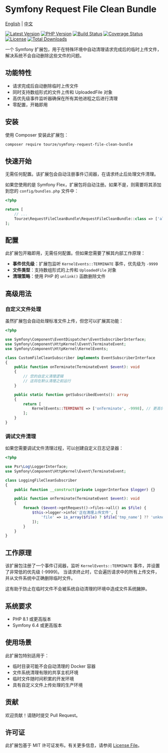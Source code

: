 # Symfony Request File Clean Bundle

[English](README.md) | [中文](README.zh-CN.md)

[![Latest Version](https://img.shields.io/packagist/v/tourze/symfony-request-file-clean-bundle.svg?style=flat-square)](https://packagist.org/packages/tourze/symfony-request-file-clean-bundle)
[![PHP Version](https://img.shields.io/packagist/php-v/tourze/symfony-request-file-clean-bundle.svg?style=flat-square)](https://packagist.org/packages/tourze/symfony-request-file-clean-bundle)
[![Build Status](https://img.shields.io/github/actions/workflow/status/tourze/php-monorepo/ci.yml?branch=master&style=flat-square)](https://github.com/tourze/php-monorepo/actions)
[![Coverage Status](https://img.shields.io/codecov/c/github/tourze/php-monorepo?style=flat-square)](https://codecov.io/gh/tourze/php-monorepo)
[![License](https://img.shields.io/github/license/tourze/symfony-request-file-clean-bundle.svg?style=flat-square)](https://packagist.org/packages/tourze/symfony-request-file-clean-bundle)
[![Total Downloads](https://img.shields.io/packagist/dt/tourze/symfony-request-file-clean-bundle.svg?style=flat-square)](https://packagist.org/packages/tourze/symfony-request-file-clean-bundle)

一个 Symfony 扩展包，用于在特殊环境中自动清理请求完成后的临时上传文件，解决系统不会自动删除这些文件的问题。

## 功能特性

- 请求完成后自动删除临时上传文件
- 同时支持数组形式的文件上传和 UploadedFile 对象
- 高优先级事件监听器确保在所有其他进程之后进行清理
- 零配置，开箱即用

## 安装

使用 Composer 安装此扩展包：

```bash
composer require tourze/symfony-request-file-clean-bundle
```

## 快速开始

无需任何配置。该扩展包会自动注册事件订阅器，在请求终止后处理文件清理。

如果您使用的是 Symfony Flex，扩展包将自动注册。如果不是，则需要将其添加到您的 `config/bundles.php` 文件中：

```php
<?php

return [
    // ...
    Tourze\RequestFileCleanBundle\RequestFileCleanBundle::class => ['all' => true],
];
```

## 配置

此扩展包开箱即用，无需任何配置。但如果您需要了解其内部工作原理：

- **事件优先级**：扩展包监听 `KernelEvents::TERMINATE` 事件，优先级为 `-9999`
- **文件类型**：支持数组形式的上传和 `UploadedFile` 对象
- **清理策略**：使用 PHP 的 `unlink()` 函数删除文件

## 高级用法

### 自定义文件处理

虽然扩展包会自动处理标准文件上传，但您可以扩展其功能：

```php
<?php

use Symfony\Component\EventDispatcher\EventSubscriberInterface;
use Symfony\Component\HttpKernel\Event\TerminateEvent;
use Symfony\Component\HttpKernel\KernelEvents;

class CustomFileCleanSubscriber implements EventSubscriberInterface
{
    public function onTerminate(TerminateEvent $event): void
    {
        // 您的自定义清理逻辑
        // 这将在默认清理之前运行
    }

    public static function getSubscribedEvents(): array
    {
        return [
            KernelEvents::TERMINATE => ['onTerminate', -9998], // 更高优先级
        ];
    }
}
```

### 调试文件清理

如果您需要调试文件清理过程，可以创建自定义日志记录器：

```php
<?php

use Psr\Log\LoggerInterface;
use Symfony\Component\HttpKernel\Event\TerminateEvent;

class LoggingFileCleanSubscriber
{
    public function __construct(private LoggerInterface $logger) {}

    public function onTerminate(TerminateEvent $event): void
    {
        foreach ($event->getRequest()->files->all() as $file) {
            $this->logger->info('正在清理上传文件', [
                'file' => is_array($file) ? $file['tmp_name'] ?? 'unknown' : $file->getPathname()
            ]);
        }
    }
}
```

## 工作原理

该扩展包注册了一个事件订阅器，监听 `KernelEvents::TERMINATE` 事件，并设置了非常低的优先级 (-9999)。
当请求终止时，它会遍历请求中的所有上传文件，并从文件系统中正确删除临时文件。

这有助于防止在临时文件不会被系统自动清理的环境中造成文件系统臃肿。

## 系统要求

- PHP 8.1 或更高版本
- Symfony 6.4 或更高版本

## 使用场景

此扩展包特别适用于：

- 临时目录可能不会自动清理的 Docker 容器
- 文件系统清理有限的共享主机环境
- 临时文件随时间积累的开发环境
- 具有自定义文件上传处理的生产环境

## 贡献

欢迎贡献！请随时提交 Pull Request。

## 许可证

此扩展包基于 MIT 许可证发布。有关更多信息，请参阅 [License File](LICENSE)。
